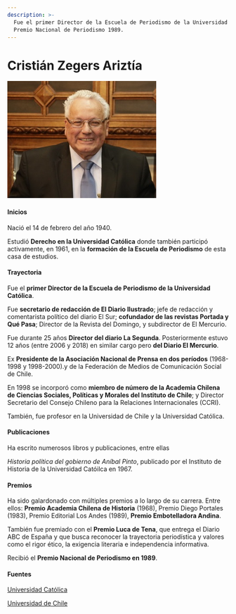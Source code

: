 ```yaml
---
description: >-
  Fue el primer Director de la Escuela de Periodismo de la Universidad Católica.
  Premio Nacional de Periodismo 1989.
---
```


# Cristián Zegers Ariztía

![Cristi&#xE1;n Zegers Arizt&#xED;a. Foto: Banco de Im&#xE1;genes UC.](../../.gitbook/assets/cristianzegers.jpg)

#### Inicios

Nació el 14 de febrero del año 1940.

Estudió **Derecho en la Universidad Católica** donde también participó activamente, en 1961, en la **formación de la Escuela de Periodismo** de esta casa de estudios.

#### Trayectoria

Fue el **primer Director de la Escuela de Periodismo de la Universidad Católica**.

Fue **secretario de redacción de El Diario Ilustrado**; jefe de redacción y comentarista político del diario El Sur; **cofundador de las revistas Portada y Qué Pasa**; Director de la Revista del Domingo, y subdirector de El Mercurio.

Fue durante 25 años **Director del diario La Segunda**. Posteriormente estuvo 12 años \(entre 2006 y 2018\) en similar cargo pero **del Diario El Mercurio**.

Ex **Presidente de la Asociación Nacional de Prensa en dos períodos** \(1968-1998 y 1998-2000\).y de la Federación de Medios de Comunicación Social de Chile.

En 1998 se incorporó como  **miembro de número de la Academia Chilena de Ciencias Sociales, Políticas y Morales del Instituto de Chile**; y Director Secretario del Consejo Chileno para la Relaciones Internacionales \(CCRI\).

También, fue profesor en la Universidad de Chile y la Universidad Católica.

#### Publicaciones

Ha escrito numerosos libros y publicaciones, entre ellas

_Historia política del gobierno de Aníbal Pinto_, publicado por el Instituto de Historia de la Universidad Catóilca en 1967.

#### Premios

Ha sido galardonado con múltiples premios a lo largo de su carrera. Entre ellos: **Premio Academia Chilena de Historia** \(1968\), Premio Diego Portales \(1983\), Premio Editorial Los Andes \(1989\), **Premio Embotelladora Andina**.

También fue premiado con el **Premio Luca de Tena**, que entrega el Diario ABC de España y que busca reconocer la trayectoria periodística y valores como el rigor ético, la exigencia literaria e independencia informativa.

Recibió el **Premio Nacional de Periodismo en 1989**.

#### Fuentes

[Universidad Católica](https://www.uc.cl/es/la-universidad/premios-nacionales/7437-cristian-zegers-ariztia-1940-)

[Universidad de Chile](http://www.uchile.cl/portal/presentacion/historia/grandes-figuras/premios-nacionales/periodismo/6617/cristian-zegers-ariztia)

